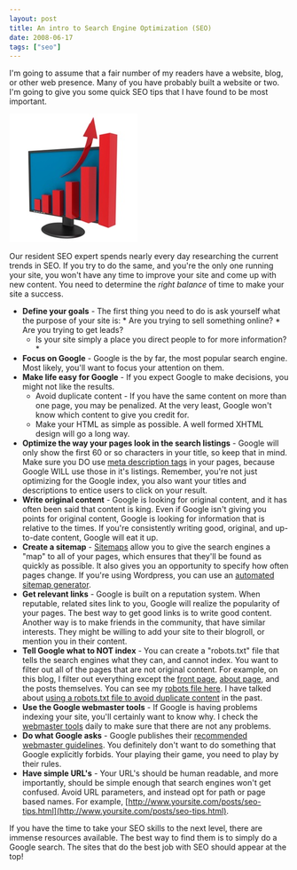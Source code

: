 ```yaml
---
layout: post
title: An intro to Search Engine Optimization (SEO)
date: 2008-06-17
tags: ["seo"]
---
```


I'm going to assume that a fair number of my readers have a website, blog, or other web presence. Many of you have probably built a website or two. I'm going to give you some quick SEO tips that I have found to be most important.

![Success-Chart](success-chart.jpg) 

Our resident SEO expert spends nearly every day researching the current trends in SEO. If you try to do the same, and you're the only one running your site, you won't have any time to improve your site and come up with new content. You need to determine the _right balance_ of time to make your site a success.

*   **Define your goals** - The first thing you need to do is ask yourself what the purpose of your site is:
        *   Are you trying to sell something online?
        *   Are you trying to get leads?
    *   Is your site simply a place you direct people to for more information?*
*   **Focus on Google** - Google is the by far, the most popular search engine. Most likely, you'll want to focus your attention on them.
*   **Make life easy for Google** - If you expect Google to make decisions, you might not like the results.
	*   Avoid duplicate content - If you have the same content on more than one page, you may be penalized. At the very least, Google won't know which content to give you credit for.
    *   Make your HTML as simple as possible. A well formed XHTML design will go a long way.
*   **Optimize the way your pages look in the search listings** - Google will only show the first 60 or so characters in your title, so keep that in mind. Make sure you DO use [meta description tags](http://www.highrankings.com/metadescription) in your pages, because Google WILL use those in it's listings. Remember, you're not just optimizing for the Google index, you also want your titles and descriptions to entice users to click on your result.
*   **Write original content** - Google is looking for original content, and it has often been said that content is king. Even if Google isn't giving you points for original content, Google is looking for information that is relative to the times. If you're consistently writing good, original, and up-to-date content, Google will eat it up.
*   **Create a sitemap** - [Sitemaps](http://www.sitemaps.org/) allow you to give the search engines a "map" to all of your pages, which ensures that they'll be found as quickly as possible. It also gives you an opportunity to specify how often pages change. If you're using Wordpress, you can use an [automated sitemap generator](http://www.arnebrachhold.de/projects/wordpress-plugins/google-xml-sitemaps-generator/).
*   **Get relevant links** - Google is built on a reputation system. When reputable, related sites link to you, Google will realize the popularity of your pages. The best way to get good links is to write good content. Another way is to make friends in the community, that have similar interests. They might be willing to add your site to their blogroll, or mention you in their content.
*   **Tell Google what to NOT index** - You can create a "robots.txt" file that tells the search engines what they can, and cannot index. You want to filter out all of the pages that are not original content. For example, on this blog, I filter out everything except the [front page](http://www.ytechie.com), [about page](http://www.ytechie.com/about), and the posts themselves. You can see my [robots file here](http://www.ytechie.com/robots.txt). I have talked about [using a robots.txt file to avoid duplicate content](http://www.ytechie.com/2008/04/avoiding-duplicate-content-with-your-site-or-blog.html) in the past.
*   **Use the Google webmaster tools** - If Google is having problems indexing your site, you'll certainly want to know why. I check the [webmaster tools](https://www.google.com/webmasters/tools/) daily to make sure that there are not any problems.
*   **Do what Google asks** - Google publishes their [recommended webmaster guidelines](http://www.google.com/support/webmasters/bin/answer.py?hl=en&answer=35769). You definitely don't want to do something that Google explicitly forbids. Your playing their game, you need to play by their rules.
*   **Have simple URL's** - Your URL's should be human readable, and more importantly, should be simple enough that search engines won't get confused. Avoid URL parameters, and instead opt for path or page based names. For example, [http://www.yoursite.com/posts/seo-tips.html](http://www.yoursite.com/posts/seo-tips.html).  

If you have the time to take your SEO skills to the next level, there are immense resources available. The best way to find them is to simply do a Google search. The sites that do the best job with SEO should appear at the top!